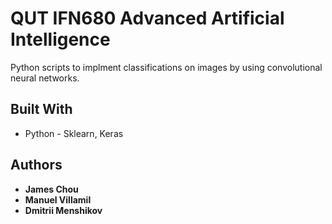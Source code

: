 # QUT IFN680 Advanced Artificial Intelligence

Python scripts to implment classifications on images by using convolutional neural networks.

## Built With

* Python - Sklearn, Keras

## Authors

* **James Chou**
* **Manuel Villamil**
* **Dmitrii Menshikov**
